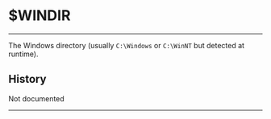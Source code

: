 # $WINDIR

---

The Windows directory (usually `C:\Windows` or `C:\WinNT` but detected at runtime).

## History

Not documented

---